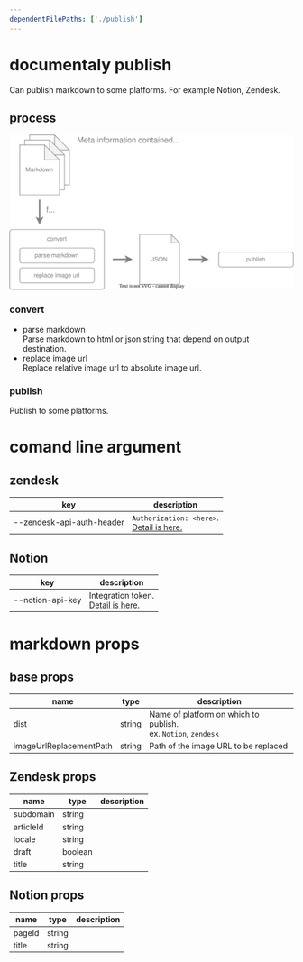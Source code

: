 ```yaml
---
dependentFilePaths: ['./publish']
---
```


# documentaly publish

Can publish markdown to some platforms. For example Notion, Zendesk.

## process

![publish process](./images/publish-process.drawio.svg)

### convert

- parse markdown<br>Parse markdown to html or json string that depend on output
  destination.
- replace image url<br>Replace relative image url to absolute image url.

### publish

Publish to some platforms.

# comand line argument

## zendesk

| key                       | description                                                                                                                  |
| ------------------------- | ---------------------------------------------------------------------------------------------------------------------------- |
| --zendesk-api-auth-header | `Authorization: <here>`.<br/> [Detail is here.](https://developer.zendesk.com/api-reference/introduction/security-and-auth/) |

## Notion

| key              | description                                                                                 |
| ---------------- | ------------------------------------------------------------------------------------------- |
| --notion-api-key | Integration token.<br/> [Detail is here.](https://developers.notion.com/docs/authorization) |

# markdown props

## base props

| name                    | type   | description                                                       |
| ----------------------- | ------ | ----------------------------------------------------------------- |
| dist                    | string | Name of platform on which to publish.</br>ex. `Notion`, `zendesk` |
| imageUrlReplacementPath | string | Path of the image URL to be replaced                              |

## Zendesk props

| name      | type    | description |
| --------- | ------- | ----------- |
| subdomain | string  |             |
| articleId | string  |             |
| locale    | string  |             |
| draft     | boolean |             |
| title     | string  |             |

## Notion props

| name   | type   | description |
| ------ | ------ | ----------- |
| pageId | string |             |
| title  | string |             |
